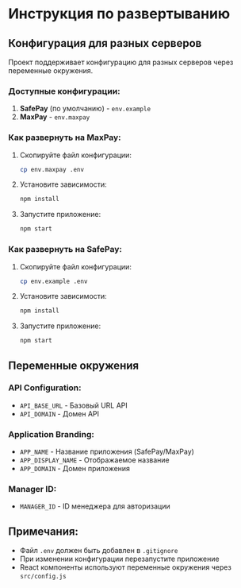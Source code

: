 # Инструкция по развертыванию

## Конфигурация для разных серверов

Проект поддерживает конфигурацию для разных серверов через переменные окружения.

### Доступные конфигурации:

1. **SafePay** (по умолчанию) - `env.example`
2. **MaxPay** - `env.maxpay`

### Как развернуть на MaxPay:

1. Скопируйте файл конфигурации:
   ```bash
   cp env.maxpay .env
   ```

2. Установите зависимости:
   ```bash
   npm install
   ```

3. Запустите приложение:
   ```bash
   npm start
   ```

### Как развернуть на SafePay:

1. Скопируйте файл конфигурации:
   ```bash
   cp env.example .env
   ```

2. Установите зависимости:
   ```bash
   npm install
   ```

3. Запустите приложение:
   ```bash
   npm start
   ```

## Переменные окружения

### API Configuration:
- `API_BASE_URL` - Базовый URL API
- `API_DOMAIN` - Домен API

### Application Branding:
- `APP_NAME` - Название приложения (SafePay/MaxPay)
- `APP_DISPLAY_NAME` - Отображаемое название
- `APP_DOMAIN` - Домен приложения

### Manager ID:
- `MANAGER_ID` - ID менеджера для авторизации

## Примечания:

- Файл `.env` должен быть добавлен в `.gitignore`
- При изменении конфигурации перезапустите приложение
- React компоненты используют переменные окружения через `src/config.js` 